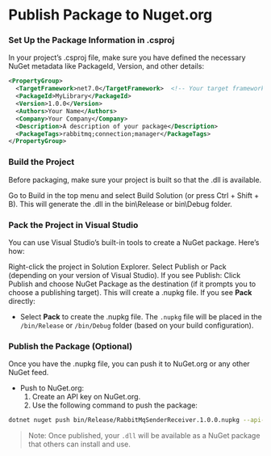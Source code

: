 # Publish Package to Nuget.org

### Set Up the Package Information in .csproj

In your project’s .csproj file, make sure you have defined the necessary NuGet metadata like PackageId, Version, and other details:

```xml
<PropertyGroup>
  <TargetFramework>net7.0</TargetFramework>  <!-- Your target framework -->
  <PackageId>MyLibrary</PackageId>
  <Version>1.0.0</Version>
  <Authors>Your Name</Authors>
  <Company>Your Company</Company>
  <Description>A description of your package</Description>
  <PackageTags>rabbitmq;connection;manager</PackageTags>
</PropertyGroup>
```

### Build the Project
Before packaging, make sure your project is built so that the .dll is available.

Go to Build in the top menu and select Build Solution (or press Ctrl + Shift + B).
This will generate the .dll in the bin\Release or bin\Debug folder.


### Pack the Project in Visual Studio
You can use Visual Studio’s built-in tools to create a NuGet package. Here’s how:

Right-click the project in Solution Explorer.
Select Publish or Pack (depending on your version of Visual Studio).
If you see Publish:
Click Publish and choose NuGet Package as the destination (if it prompts you to choose a publishing target).
This will create a .nupkg file.
If you see **Pack** directly:
* Select **Pack** to create the .nupkg file.
The `.nupkg` file will be placed in the `/bin/Release` or `/bin/Debug` folder (based on your build configuration).

### Publish the Package (Optional)
Once you have the .nupkg file, you can push it to NuGet.org or any other NuGet feed.

* Push to NuGet.org:
	1. Create an API key on NuGet.org.
	2. Use the following command to push the package:

```bash
dotnet nuget push bin/Release/RabbitMqSenderReceiver.1.0.0.nupkg --api-key Api_Key --source https://api.nuget.org/v3/index.json
```

> Note: Once published, your `.dll` will be available as a NuGet package that others can install and use.
